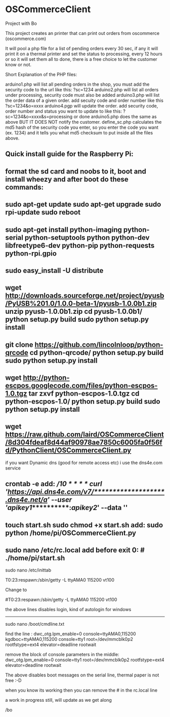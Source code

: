 OSCommerceClient
================

Project with Bo


This project creates an printer that can print out orders from oscommerce (oscommerce.com)


It will pool a php file for a list of pending orders every 30 sec, if any it will print it on a thermal printer and set the status to processing, every 12 hours or so it will set them all to done, there is a free choice to let the customer know or not.

Short Explanation of the PHP files:

arduino1.php will list all pending orders in the shop, you must add the security code to the url like this: ?sc=1234
arduino2.php will list all orders under processing, security code must also be added
arduino3.php will list the order data of a given order. add secuity code and order number like this ?sc=1234&o=xxxx
arduino4.pgp will update the order. add security code, order number and status you want to update to like this: ?sc=1234&o=xxxx&s=processing or done
arduino5.php does the same as above BUT IT DOES NOT notify the customer.
define_sc.php calculates the md5 hash of the security code you enter, so you enter the code you want (ex. 1234) and it tells you what md5 checksum to put inside all the files above.

Quick install guide for the Raspberry Pi:
-----------------------------------------

format the sd card and noobs to it, boot and install wheezy and after boot do these commands:
------------------
sudo apt-get update
sudo apt-get upgrade
sudo rpi-update
sudo reboot
------------------
sudo apt-get install python-imaging python-serial python-setuptools python python-dev libfreetype6-dev python-pip python-requests python-rpi.gpio
------------------
sudo easy_install -U distribute
------------------
wget http://downloads.sourceforge.net/project/pyusb/PyUSB%201.0/1.0.0-beta-1/pyusb-1.0.0b1.zip
unzip pyusb-1.0.0b1.zip
cd pyusb-1.0.0b1/
python setup.py build
sudo python setup.py install
------------------
git clone https://github.com/lincolnloop/python-qrcode
cd python-qrcode/
python setup.py build
sudo python setup.py install
------------------
wget http://python-escpos.googlecode.com/files/python-escpos-1.0.tgz
tar zxvf python-escpos-1.0.tgz
cd python-escpos-1.0/
python setup.py build
sudo python setup.py install
------------------
wget https://raw.github.com/laird/OSCommerceClient/8d304fdeaf8d44af90978ae7850c6005fa0f56fd/PythonClient/OSCommerceClient.py
------------------
if you want Dynamic dns (good for remote access etc) i use the dns4e.com service

crontab -e
add: */10 * * * *   curl 'https://api.dns4e.com/v7/*******************.dns4e.net/a' --user '******apikey1*****************:*****************apikey2*****************' --data ''
------------------
touch start.sh
sudo chmod +x start.sh
add: sudo python /home/pi/OSCommerceClient.py
------------------
sudo nano /etc/rc.local
add before exit 0: # ./home/pi/start.sh
------------------
sudo nano /etc/inittab

T0:23:respawn:/sbin/getty -L ttyAMA0 115200 vt100

Change to

#T0:23:respawn:/sbin/getty -L ttyAMA0 115200 vt100

the above lines disables login, kind of autologin for windows

------------------
sudo nano /boot/cmdline.txt

find the line : dwc_otg.lpm_enable=0 console=ttyAMA0,115200 kgdboc=ttyAMA0,115200 console=tty1 root=/dev/mmcblk0p2 rootfstype=ext4 elevator=deadline rootwait

remove the block of console parameters in the middle: dwc_otg.lpm_enable=0 console=tty1 root=/dev/mmcblk0p2 rootfstype=ext4 elevator=deadline rootwait

The above disables boot messages on the serial line, thermal paper is not free :-D


when you know its working then you can remove the # in the rc.local line

a work in progress still, will update as we get along


/bo
